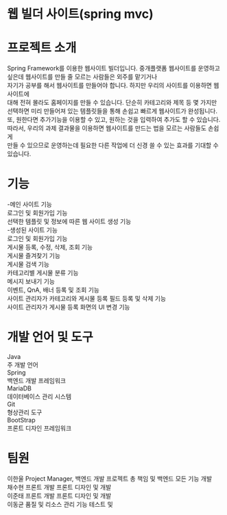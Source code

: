  # 웹 빌더 사이트(spring mvc)

# 프로젝트 소개
Spring Framework를 이용한 웹사이트 빌더입니다.
중개플랫폼 웹사이트를 운영하고 싶은데 웹사이트를 만들 줄 모르는 사람들은 외주를 맡기거나    
자기가 공부를 해서 웹사이트를 만들어야 합니다. 하지만 우리의 사이트를 이용하면 웹사이트에    
대해 전혀 몰라도 홈페이지를 만들 수 있습니다. 단순히 카테고리와 제목 등 몇 가지만      
선택하면 미리 만들어져 있는 템플릿들을 통해 손쉽고 빠르게 웹사이트가 완성됩니다.    
또, 원한다면 추가기능을 이용할 수 있고, 원하는 것을 입력하여 추가도 할 수 있습니다.    
따라서, 우리의 과제 결과물을 이용하면 웹사이트를 만드는 법을 모르는 사람들도 손쉽게   
만들 수 있으므로 운영하는데 필요한 다른 작업에 더 신경 쓸 수 있는 효과를 기대할 수 있습니다.

# 기능      
-메인 사이트 기능   
로그인 및 회원가입 기능   
선택한 템플릿 및 정보에 따른 웹 사이트 생성 기능   
-생성된 사이트 기능   
로그인 및 회원가입 기능   
게시물 등록, 수정, 삭제, 조회 기능   
게시물 즐겨찾기 기능   
게시물 검색 기능   
카테고리별 게시물 분류 기능   
메시지 보내기 기능   
이벤트, QnA, 배너 등록 및 조회 기능   
사이트 관리자가 카테고리와 게시물 등록 필드 등록 및 삭제 기능   
사이트 관리자가 게시물 등록 화면의 UI 변경 기능   

# 개발 언어 및 도구   
Java   
주 개발 언어   
Spring   
백엔드 개발 프레임워크   
MariaDB   
데이터베이스 관리 시스템   
Git   
형상관리 도구   
BootStrap   
프론트 디자인 프레임워크   

# 팀원   
이한울 Project Manager, 백엔드 개발 프로젝트 총 책임 및 백엔드 모든 기능 개발   
채수현 프론트 개발 프론트 디자인 및 개발   
이준태 프론트 개발 프론트 디자인 및 개발   
이동균 품질 및 리소스 관리 기능 테스트 및   
